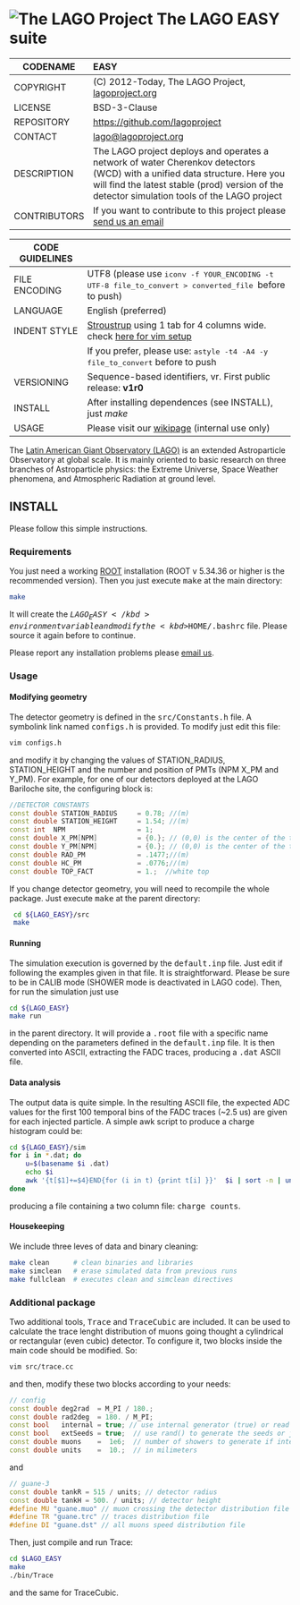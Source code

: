 # ![The LAGO Project](http://lagoproject.org/images/lago-logo-90.png "The LAGO Project") The LAGO EASY suite

| CODENAME			| EASY  |
|-------------------|:------|
| COPYRIGHT			| (C) 2012-Today, The LAGO Project, [lagoproject.org](http://lagoproject.org)|
| LICENSE			| BSD-3-Clause |
| REPOSITORY		| https://github.com/lagoproject |
| CONTACT			| [lago@lagoproject.org](mailto:lago@lagoproject.org)|
| DESCRIPTION		| The LAGO project deploys and operates a network of water Cherenkov detectors (WCD) with a unified data structure. Here you will find the latest stable (prod) version of the detector simulation tools of the LAGO project |
| CONTRIBUTORS		| If you want to contribute to this project please [send us an email](mailto:lago@lagoproject.org)|


| CODE GUIDELINES	|		|
|-------------------|:------|
| FILE ENCODING		| UTF8 (please use <kbd>iconv -f YOUR_ENCODING -t UTF-8 file_to_convert > converted_file </kbd> before to push) |
| LANGUAGE			| English (preferred) |
| INDENT STYLE		| [Stroustrup](http://en.wikipedia.org/wiki/Indent_style#Variant:_Stroustrup) using 1 tab for 4 columns wide. check [here for vim setup](http://tedlogan.com/techblog3.html) |
|					| If you prefer, please use: <kbd>astyle -t4 -A4 -y file_to_convert</kbd> before to push
| VERSIONING		| Sequence-based identifiers, v<version>r<release>. First public release: **v1r0**
| INSTALL			| After installing dependences (see INSTALL), just *make*
| USAGE				| Please visit our [wikipage](http://wiki.lagoproject.org) (internal use only)|

The [Latin American Giant Observatory (LAGO)](http://lagoproject.org) is an extended Astroparticle Observatory at global scale. It is mainly oriented to basic research on three branches of Astroparticle physics: the Extreme Universe, Space Weather phenomena, and Atmospheric Radiation at ground level.

## INSTALL

Please follow this simple instructions.

### Requirements

You just need a working [ROOT](http://root.cern.ch/) installation (ROOT v 5.34.36 or higher is the recommended version). Then you just execute <kbd>make</kbd> at the main directory:

```bash
make
```

It will create the <kbd>${LAGO_EASY}</kbd> environment variable and modify the <kbd>$HOME/.bashrc</kbd> file. Please source it again before to continue.

Please report any installation problems please [email us](mailto:lago@lagoproject.org).

### Usage

#### Modifying geometry

The detector geometry is defined in the <kbd>src/Constants.h</kbd> file. A symbolink link named <kbd>configs.h</kbd> is provided. To modify just edit this file:

```bash
vim configs.h
```

and modify it by changing the values of STATION_RADIUS, STATION_HEIGHT and the number and position of PMTs (NPM X_PM and Y_PM). For example, for one of our detectors deployed at the LAGO Bariloche site, the configuring block is:

``` cpp
//DETECTOR CONSTANTS
const double STATION_RADIUS     = 0.78; //(m)
const double STATION_HEIGHT     = 1.54; //(m)
const int  NPM                  = 1;
const double X_PM[NPM]          = {0.}; // (0,0) is the center of the tank roof
const double Y_PM[NPM]          = {0.}; // (0,0) is the center of the tank roof
const double RAD_PM             = .1477;//(m)
const double HC_PM              = .0776;//(m)
const double TOP_FACT           = 1.;  //white top
```

If you change detector geometry, you will need to recompile the whole package. Just execute <kbd>make</kbd> at the parent directory:

```bash
 cd ${LAGO_EASY}/src
 make
```

#### Running

The simulation execution is governed by the <kbd>default.inp</kbd> file. Just edit if following the examples given in that file. It is straightforward. Please be sure to be in CALIB mode (SHOWER mode is deactivated in LAGO code). Then, for run the simulation just use

```bash
cd ${LAGO_EASY}
make run
```

in the parent directory. It will provide a <kbd>.root</kbd> file with a specific name depending on the parameters defined in the <kbd>default.inp</kbd> file. It is then converted into ASCII, extracting the FADC traces, producing a <kbd>.dat</kbd> ASCII file.

#### Data analysis

The output data is quite simple. In the resulting ASCII file, the expected ADC values for the first 100 temporal bins of the FADC traces (~2.5 us) are given for each injected particle. A simple awk script to produce a charge histogram could be: 
```bash
cd ${LAGO_EASY}/sim
for i in *.dat; do 
	u=$(basename $i .dat)
	echo $i
	awk '{t[$1]+=$4}END{for (i in t) {print t[i] }}'  $i | sort -n | uniq -c | awk '{if ($2) {print $2,$1}}' > $u.hst
done
```
producing a file containing a two column file: <kbd>charge counts</kbd>.

#### Housekeeping

We include three leves of data and binary cleaning: 
```bash
make clean		# clean binaries and libraries
make simclean   # erase simulated data from previous runs
make fullclean  # executes clean and simclean directives 
```

### Additional package

Two additional tools, <kbd>Trace</kbd> and <kbd>TraceCubic</kbd> are included. It can be used to calculate the trace lenght distribution of muons going thought a cylindrical or rectangular (even cubic) detector. To configure it, two blocks inside the main code should be modified. So: 
```bash
vim src/trace.cc
```
and then, modify these two blocks according to your needs:
```cpp
// config
const double deg2rad  = M_PI / 180.;
const double rad2deg  = 180. / M_PI;
const bool   internal = true; // use internal generator (true) or read muons from external file
const bool   extSeeds = true;  // use rand() to generate the seeds or just set them as -1
const double muons    =  1e6;  // number of showers to generate if internal is enabled
const double units    =  10.;  // in milimeters
```
and
```cpp
// guane-3
const double tankR = 515 / units; // detector radius
const double tankH = 500. / units; // detector height
#define MU "guane.muo" // muon crossing the detector distribution file
#define TR "guane.trc" // traces distribution file
#define DI "guane.dst" // all muons speed distribution file
```
Then, just compile and run Trace:
```bash
cd $LAGO_EASY
make
./bin/Trace
```
and the same for TraceCubic.
